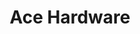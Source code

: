 ---
title: "Ace Hardware"
url: /springfield/ace-hardware-south-campbell-avenue/
shop: doityourself
---